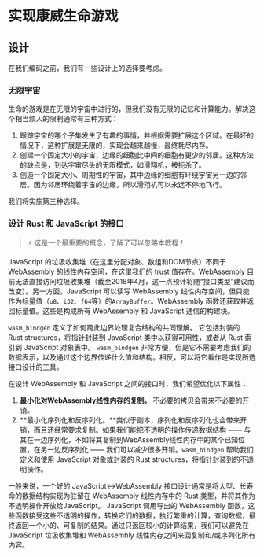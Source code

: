 # 实现康威生命游戏

## 设计
在我们编码之前，我们有一些设计上的选择要考虑。

### 无限宇宙

生命的游戏是在无限的宇宙中进行的，但我们没有无限的记忆和计算能力。解决这个相当烦人的限制通常有三种方式：

1. 跟踪宇宙的哪个子集发生了有趣的事情，并根据需要扩展这个区域。在最坏的情况下，这种扩展是无限的，实现会越来越慢，最终耗尽内存。
2. 创建一个固定大小的宇宙，边缘的细胞比中间的细胞有更少的邻居。这种方法的缺点是，到达宇宙尽头的无限模式，如滑翔机，被扼杀了。
3. 创造一个固定大小、周期性的宇宙，其中边缘的细胞有环绕宇宙另一边的邻居。因为邻居环绕着宇宙的边缘，所以滑翔机可以永远不停地飞行。

我们将实施第三种选择。

### 设计 Rust 和 JavaScript 的接口

> ⚡ 这是一个最重要的概念，了解了可以忽略本教程！

JavaScript 的垃圾收集堆（在这里分配对象、数组和DOM节点）不同于 WebAssembly 的线性内存空间，在这里我们的 trust 值存在。WebAssembly 目前无法直接访问垃圾收集堆（截至2018年4月，这一点预计将随“接口类型”建议而改变）。另一方面，JavaScript 可以读写 WebAssembly 线性内存空间，但只能作为标量值（`u8`、`i32`、`f64`等）的`ArrayBuffer`。WebAssembly 函数还获取并返回标量值。这些是构成所有 WebAssembly 和 JavaScript 通信的构建块。

`wasm_bindgen` 定义了如何跨此边界处理复合结构的共同理解。
它包括封装的 Rust structures，将指针封装到 JavaScript 类中以获得可用性，或者从 Rust 索引到 JavaScript 对象表中。
`wasm_bindgen` 非常方便，但是它不需要考虑我们的数据表示，以及通过这个边界传递什么值和结构。相反，可以将它看作是实现所选接口设计的工具。

在设计 WebAssembly 和 JavaScript 之间的接口时，我们希望优化以下属性：

1. **最小化对WebAssembly线性内存的复制。** 不必要的拷贝会带来不必要的开销。
2. **最小化序列化和反序列化。**类似于副本，序列化和反序列化也会带来开销，而且还经常要求复制。如果我们能把不透明的操作传递数据结构 —— 与其在一边序列化，不如将其复制到WebAssembly线性内存中的某个已知位置，在另一边反序列化 —— 我们可以减少很多开销。`wasm_bindgen` 帮助我们定义和使用 JavaScript 对象或封装的 Rust structures，将指针封装到的不透明操作。

一般来说，一个好的 JavaScript↔WebAssembly 接口设计通常是将大型、长寿命的数据结构实现为驻留在 WebAssembly 线性内存中的 Rust 类型，并将其作为不透明操作开放给JavaScript。
JavaScript 调用导出的 WebAssembly 函数，这些函数接受这些不透明的操作，转换它们的数据，执行繁重的计算，查询数据，最终返回一个小的、可复制的结果。通过只返回较小的计算结果，我们可以避免在 JavaScript 垃圾收集堆和 WebAssembly 线性内存之间来回复制和/或序列化所有内容。
